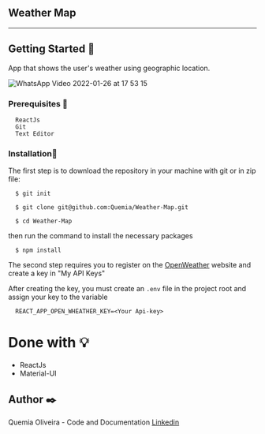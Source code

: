 ## Weather Map

---

## Getting Started :rocket:

App that shows the user's weather using geographic location.


![WhatsApp Video 2022-01-26 at 17 53 15](https://user-images.githubusercontent.com/55935949/151250264-06b42436-cc47-425b-a2b9-4b2df3032489.gif)



### Prerequisites :page_with_curl:

```
  ReactJs
  Git
  Text Editor
```

### Installation:wrench:

The first step is to download the repository in your machine with git or in zip file:

```shell
  $ git init

  $ git clone git@github.com:Quemia/Weather-Map.git

  $ cd Weather-Map
```

then run the command to install the necessary packages

```shell
  $ npm install
```

The second step requires you to register on the [OpenWeather](https://openweathermap.org/api) website and create a key in "My API Keys"

After creating the key, you must create an `.env` file in the project root and assign your key to the variable

```react
  REACT_APP_OPEN_WHEATHER_KEY=<Your Api-key>
```

# Done with :bulb:

- ReactJs
- Material-UI

## Author :black_nib:

Quemia Oliveira - Code and Documentation [Linkedin](https://www.linkedin.com/in/quemia-caroline-alves-de-oliveira-635042209/)
